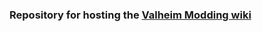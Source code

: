 ### Repository for hosting the [Valheim Modding wiki](https://github.com/Valheim-Modding/Wiki/wiki)
